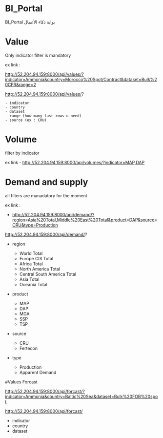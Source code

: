 # BI_Portal

BI_Portal بوابة ذكاء الأعمال

# Value

Only indicator filter is mandatory

ex link :

http://52.204.94.159:8000/api/values/?indicator=Ammonia&country=Morocco%20Spot/Contract&dataset=Bulk%20CFR&range=2

http://52.204.94.159:8000/api/values/?

    - indicator
    - country
    - dataset
    - range (how many last rows u need)
    - source (ex : CRU)

# Volume

filter by indicator

ex link - http://52.204.94.159:8000/api/volumes/?indicator=MAP,DAP

# Demand and supply

all filters are manadatory for the moment

ex link :

- http://52.204.94.159:8000/api/demand/?region=Asia%20Total,Middle%20East%20Total&product=DAP&source=CRU&type=Production

http://52.204.94.159:8000/api/demand/?

- region

  - World Total
  - Europe CIS Total
  - Africa Total
  - North America Total
  - Central South America Total
  - Asia Total
  - Oceania Total

- product

  - MAP
  - DAP
  - MGA
  - SSP
  - TSP

- source

  - CRU
  - Fertecon

- type
  - Production
  - Apparent Demand

#Values Forcast

http://52.204.94.159:8000/api/forcast/?indicator=Ammonia&country=Baltic%20Sea&dataset=Bulk%20FOB%20spot

http://52.204.94.159:8000/api/forcast/

- indicator
- country
- dataset
